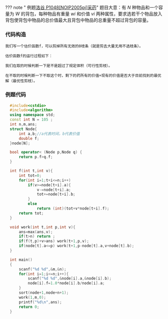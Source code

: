 ??? note " 例题[洛谷 P1048\[NOIP2005pj\]采药](https://www.luogu.org/problemnew/show/P1048)"
     题目大意：有 $N$ 种物品和一个容量为 $W$ 的背包，每种物品有重量 $wi$ 和价值 $vi$ 两种属性，要求选若干个物品放入背包使背包中物品的总价值最大且背包中物品的总重量不超过背包的容量。

  ### 代码构造

    我们写一个估价函数f，可以剪掉所有无效的0枝条（就是剪去大量无用不选枝条）。 

    估价函数f的运行过程如下：

    我们在取的时候判断一下是不是超过了规定体积（可行性剪枝）。

    在不取的时候判断一下不取这个时，剩下的药所有的价值+现有的价值是否大于目前找到的最优解（最优性剪枝）。

  ### 例题代码

```cpp
  #include<cstdio>
  #include<algorithm>
  using namespace std;
  const int N = 105 ;
  int n,m,ans;
  struct Node{
      int a,b;//a代表时间，b代表价值 
      double f;
  }node[N];

  bool operator< (Node p,Node q) {
      return p.f>q.f;
  }

  int f(int t,int v){
      int tot=0;
      for(int i=1;t+i<=n;i++)
          if(v>=node[t+i].a){
              v-=node[t+i].a;
              tot+=node[t+i].b;
          }
          else 
              return (int)(tot+v*node[t+i].f);
      return tot;
  }

  void work(int t,int p,int v){
      ans=max(ans,v);
      if(t>n) return ;
      if(f(t,p)+v>ans) work(t+1,p,v);
      if(node[t].a<=p) work(t+1,p-node[t].a,v+node[t].b);
  }

  int main()
  {
      scanf("%d %d",&m,&n);
      for(int i=1;i<=n;i++){
          scanf("%d %d",&node[i].a,&node[i].b);
          node[i].f=1.0*node[i].b/node[i].a;
      }
      sort(node+1,node+n+1);
      work(1,m,0);
      printf("%d\n",ans);
      return 0;
  }
```
